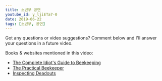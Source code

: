 ```yaml
---
title: 소년부 공연
youtube_id: y_ljiETa7-0
date: 2019-06-22
tags: [소년부, 공연]
---
```

Got any questions or video suggestions? Comment below and I'll answer your questions in a future video.

Books & websites mentioned in this video:

* [The Complete Idiot's Guide to Beekeeping](http://www.amazon.com/Complete-Idiots-Guide-Beekeeping/dp/1615640118/)
* [The Practical Beekeeper](http://www.amazon.com/Practical-Beekeeper-Beekeeping-Naturally/dp/1614760640/)
* [Inspecting Deadouts](https://www.youtube.com/watch?v=bol-1iCDdDI)
